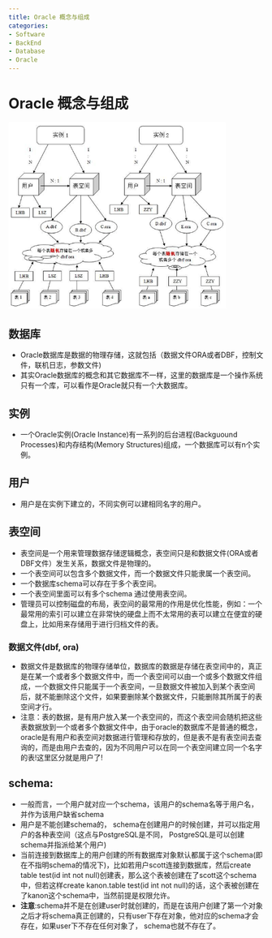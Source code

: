 ```yaml
---
title: Oracle 概念与组成
categories:
- Software
- BackEnd
- Database
- Oracle
---
```

# Oracle 概念与组成

<img src="https://raw.githubusercontent.com/LuShan123888/Files/main/Pictures/2020-12-10-1-3040817.jpeg" alt="img" style="zoom:67%;" />

## 数据库

-  Oracle数据库是数据的物理存储，这就包括（数据文件ORA或者DBF，控制文件，联机日志，参数文件)
- 其实Oracle数据库的概念和其它数据库不一样，这里的数据库是一个操作系统只有一个库，可以看作是Oracle就只有一个大数据库。

## 实例

- 一个Oracle实例(Oracle Instance)有一系列的后台进程(Backguound Processes)和内存结构(Memory Structures)组成，一个数据库可以有n个实例。

## 用户

- 用户是在实例下建立的，不同实例可以建相同名字的用户。

##  表空间

- 表空间是一个用来管理数据存储逻辑概念，表空间只是和数据文件(ORA或者DBF文件）发生关系，数据文件是物理的。
- 一个表空间可以包含多个数据文件，而一个数据文件只能隶属一个表空间。
- 一个数据库schema可以存在于多个表空间。
- 一个表空间里面可以有多个schema 通过使用表空间。
- 管理员可以控制磁盘的布局，表空间的最常用的作用是优化性能，例如：一个最常用的索引可以建立在非常快的硬盘上而不太常用的表可以建立在便宜的硬盘上，比如用来存储用于进行归档文件的表。

### 数据文件(dbf, ora)

- 数据文件是数据库的物理存储单位，数据库的数据是存储在表空间中的，真正是在某一个或者多个数据文件中，而一个表空间可以由一个或多个数据文件组成，一个数据文件只能属于一个表空间，一旦数据文件被加入到某个表空间后，就不能删除这个文件，如果要删除某个数据文件，只能删除其所属于的表空间才行。
- 注意：表的数据，是有用户放入某一个表空间的，而这个表空间会随机把这些表数据放到一个或者多个数据文件中，由于oracle的数据库不是普通的概念， oracle是有用户和表空间对数据进行管理和存放的，但是表不是有表空间去查询的，而是由用户去查的，因为不同用户可以在同一个表空间建立同一个名字的表!这里区分就是用户了!

## schema:

- 一般而言，一个用户就对应一个schema，该用户的schema名等于用户名，并作为该用户缺省schema
- 用户是不能创建schema的， schema在创建用户的时候创建，并可以指定用户的各种表空间（这点与PostgreSQL是不同， PostgreSQL是可以创建schema并指派给某个用户)
- 当前连接到数据库上的用户创建的所有数据库对象默认都属于这个schema(即在不指明schema的情况下)，比如若用户scott连接到数据库，然后create table test(id int not null)创建表，那么这个表被创建在了scott这个schema中，但若这样create kanon.table test(id int not null)的话，这个表被创建在了kanon这个schema中，当然前提是权限允许。
- **注意**:schema并不是在创建user时就创建的，而是在该用户创建了第一个对象之后才将schema真正创建的，只有user下存在对象，他对应的schema才会存在，如果user下不存在任何对象了， schema也就不存在了。